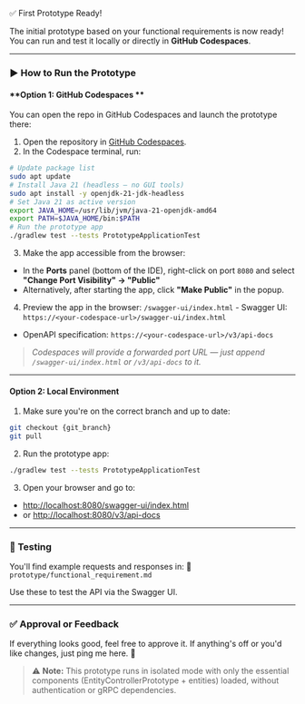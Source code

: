 ✅ First Prototype Ready!

The initial prototype based on your functional requirements is now ready! You can run and test it locally or directly in **GitHub Codespaces**.

---

### ▶️ How to Run the Prototype

#### **Option 1: GitHub Codespaces **
You can open the repo in GitHub Codespaces and launch the prototype there:

1. Open the repository in [GitHub Codespaces](https://github.com/Cyoda-platform/java-client-template/tree/{git_branch}).
2. In the Codespace terminal, run:

```bash
# Update package list
sudo apt update
# Install Java 21 (headless — no GUI tools)
sudo apt install -y openjdk-21-jdk-headless
# Set Java 21 as active version
export JAVA_HOME=/usr/lib/jvm/java-21-openjdk-amd64
export PATH=$JAVA_HOME/bin:$PATH
# Run the prototype app
./gradlew test --tests PrototypeApplicationTest
```

3. Make the app accessible from the browser:
 - In the **Ports** panel (bottom of the IDE), right-click on port `8080` and select **"Change Port Visibility" → "Public"**
 - Alternatively, after starting the app, click **"Make Public"** in the popup.

4. Preview the app in the browser:
 `/swagger-ui/index.html` - Swagger UI: `https://<your-codespace-url>/swagger-ui/index.html`
 - OpenAPI specification: `https://<your-codespace-url>/v3/api-docs`

> *Codespaces will provide a forwarded port URL — just append `/swagger-ui/index.html` or `/v3/api-docs` to it.*

---

#### **Option 2: Local Environment**

1. Make sure you're on the correct branch and up to date:

```bash
git checkout {git_branch}
git pull
```

2. Run the prototype app:

```bash
./gradlew test --tests PrototypeApplicationTest
```

3. Open your browser and go to:
- [http://localhost:8080/swagger-ui/index.html](http://localhost:8080/swagger-ui/index.html)
- or [http://localhost:8080/v3/api-docs](http://localhost:8080/v3/api-docs)

---

### 🧪 Testing

You'll find example requests and responses in:
📄 `prototype/functional_requirement.md`

Use these to test the API via the Swagger UI.

---

### ✅ Approval or Feedback

If everything looks good, feel free to approve it.
If anything's off or you'd like changes, just ping me here. 🙌

> ⚠️ **Note:** This prototype runs in isolated mode with only the essential components (EntityControllerPrototype + entities) loaded, without authentication or gRPC dependencies.